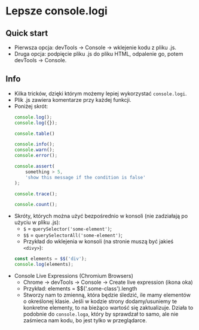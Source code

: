 # Lepsze console.logi

## Quick start
- Pierwsza opcja: devTools -> Console -> wklejenie kodu z pliku .js.
- Druga opcja: podpięcie pliku .js do pliku HTML, odpalenie go, potem devTools -> Console.

## Info
- Kilka tricków, dzięki którym możemy lepiej wykorzystać `console.logi`.
- Plik .js zawiera komentarze przy każdej funkcji. 
- Poniżej skrót:
    ```javascript
    console.log();
    console.log({});

    console.table()

    console.info();
    console.warn();
    console.error();

    console.assert(
        something > 5,
        'show this message if the condition is false'
    );

    console.trace();

    console.count();
    ```
- Skróty, których można użyć bezpośrednio w konsoli (nie zadziałają po użyciu w pliku .js):
    - `$` = `querySelector('some-element')`;
    - `$$` = `querySelectorAll('some-element')`;
    - Przykład do wklejenia w konsoli (na stronie muszą być jakieś `<divy>`):
    ```javascript
    const elements = $$('div');
    console.log(elements);
    ```
- Console Live Expressions (Chromium Browsers)
    - Chrome -> devTools -> Console -> Create live expression (ikona oka)
    - Przykład: elements = $$('.some-class').length
    - Stworzy nam to zmienną, która będzie śledzić, ile mamy elementów o określonej klasie. Jeśli w kodzie strony dodamy/usuniemy te konkretne elementy, to na bieżąco wartość się zaktualizuje. Działa to podobnie do `console.loga`, który by sprawdzał to samo, ale nie zaśmieca nam kodu, bo jest tylko w przeglądarce.
